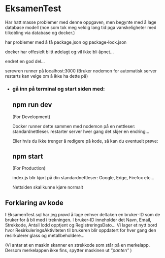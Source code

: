 # EksamenTest
Har hatt masse problemer med denne oppgaven, men begynte med å lage database modell (noe som tok meg veldig lang tid pga vanskeligheter med tilkobling via database og docker.)

har problemer med å få package.json og package-lock.json


docker har offesielt blitt ødelagt og vil ikke bli åpnet...


endret en god del...

serevren runner på localhost:3000 (Bruker nodemon for automatisk server restarts kan velge om å ikke ha dette på)

* ### gå inn på terminal og start siden med:
    
    ## npm run dev      
    
    (For Development)
    
    Docker runner dette sammen med nodemon på en nettleser: standardnettleser. restarter server hver gang det skjer en endring...
    
    Eller hvis du ikke trenger å redigere på kode, så kan du eventuelt prøve:

    
    
    ## npm start       
    
    (For Production)
    
    index.js blir kjørt på din standardnettleser: Google, Edge, Firefox etc...
    
    Nettsiden skal kunne kjøre normalt







## Forklaring av kode

I EksamenTest.sql har jeg prøvd å lage enhver deltaken en bruker-ID som de bruker for å bli med i trekningen.
I bruker-ID inneholder det Navn, Email, Strekkode, Antall lodd opptjent og RegistreringsDato...
Vi lager et nytt bord hvor ResirkuleringsAktiviteten til brukeren blir oppdatert for hver gang den resirkulerer glass og metallbeholdere...

(Vi antar at en maskin skanner en strekkode som står på en merkelapp. Dersom merkelappen ikke fins, spytter maskinen ut _"panten"_ )